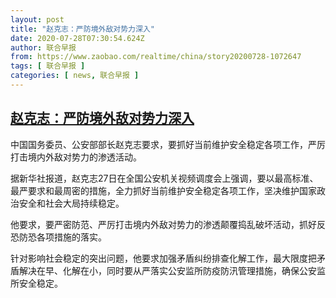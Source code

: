 ```yaml
---
layout: post
title: "赵克志：严防境外敌对势力深入"
date: 2020-07-28T07:30:54.624Z
author: 联合早报
from: https://www.zaobao.com/realtime/china/story20200728-1072647
tags: [ 联合早报 ]
categories: [ news, 联合早报 ]
---
```

<!--1595946360000-->
[赵克志：严防境外敌对势力深入](https://www.zaobao.com/realtime/china/story20200728-1072647)
------

<div>
<p>中国国务委员、公安部部长赵克志要求，要抓好当前维护安全稳定各项工作，严厉打击境内外敌对势力的渗透活动。</p><p>据新华社报道，赵克志27日在全国公安机关视频调度会上强调，要以最高标准、最严要求和最周密的措施，全力抓好当前维护安全稳定各项工作，坚决维护国家政治安全和社会大局持续稳定。</p><p>他要求，要严密防范、严厉打击境内外敌对势力的渗透颠覆捣乱破坏活动，抓好反恐防恐各项措施的落实。</p><section id="imu"><div id="dfp-ad-imu1-wrapper" class="dfp-tag-wrapper"><div id="dfp-ad-imu1" class="dfp-tag-wrapper"></div></div></section><p>针对影响社会稳定的突出问题，他要求加强矛盾纠纷排查化解工作，最大限度把矛盾解决在早、化解在小，同时要从严落实公安监所防疫防汛管理措施，确保公安监所安全稳定。</p><div id="innity-in-post"></div><div id="dfp-ad-midarticlespecial-wrapper" class="dfp-tag-wrapper"><div id="dfp-ad-midarticlespecial" class="dfp-tag-wrapper"></div></div>
</div>
